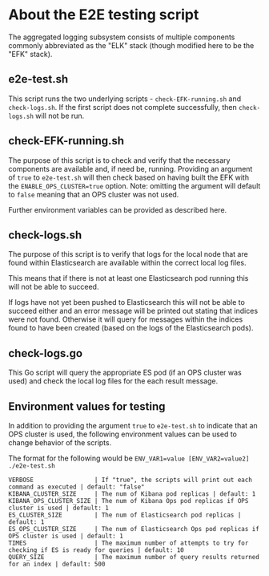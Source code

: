 # About the E2E testing script

The aggregated logging subsystem consists of multiple components commonly
abbreviated as the "ELK" stack (though modified here to be the "EFK"
stack).

## e2e-test.sh

This script runs the two underlying scripts - `check-EFK-running.sh` and
`check-logs.sh`.  If the first script does not complete successfully, then
`check-logs.sh` will not be run.

## check-EFK-running.sh

The purpose of this script is to check and verify that the necessary components
are available and, if need be, running.  Providing an argument of `true` to
`e2e-test.sh` will then check based on having built the EFK with the
`ENABLE_OPS_CLUSTER=true` option.  Note: omitting the argument will default to
`false` meaning that an OPS cluster was not used.

Further environment variables can be provided as described here.

## check-logs.sh

The purpose of this script is to verify that logs for the local node that are
found within Elasticsearch are available within the correct local log files.

This means that if there is not at least one Elasticsearch pod running this
will not be able to succeed.

If logs have not yet been pushed to Elasticsearch this will not be able to
succeed either and an error message will be printed out stating that indices
were not found.  Otherwise it will query for messages within the indices found
to have been created (based on the logs of the Elasticsearch pods).

## check-logs.go

This Go script will query the appropriate ES pod (if an OPS cluster was used)
and check the local log files for the each result message.

## Environment values for testing

In addition to providing the argument `true` to `e2e-test.sh` to indicate that
an OPS cluster is used, the following environment values can be used to
change behavior of the scripts.

The format for the following would be
`ENV_VAR1=value [ENV_VAR2=value2] ./e2e-test.sh`

```
VERBOSE                 | If "true", the scripts will print out each command as executed | default: "false"
KIBANA_CLUSTER_SIZE     | The num of Kibana pod replicas | default: 1
KIBANA_OPS_CLUSTER_SIZE | The num of Kibana Ops pod replicas if OPS cluster is used | default: 1
ES_CLUSTER_SIZE         | The num of Elasticsearch pod replicas | default: 1
ES_OPS_CLUSTER_SIZE     | The num of Elasticsearch Ops pod replicas if OPS cluster is used | default: 1
TIMES                   | The maximum number of attempts to try for checking if ES is ready for queries | default: 10
QUERY_SIZE              | The maximum number of query results returned for an index | default: 500
```
